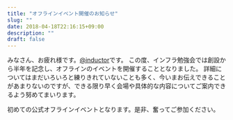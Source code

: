 ```yaml
---
title: "オフラインイベント開催のお知らせ"
slug: ""
date: 2018-04-18T22:16:15+09:00
description: ""
draft: false
---
```


みなさん、お疲れ様です。[@inductor](https://wiki.infra-workshop.tech/user/inductor)です。
この度、インフラ勉強会では創設から半年を記念し、オフラインのイベントを開催することとなりました。
詳細についてはまだいろいろと練りきれていないことも多く、今いまお伝えできることがあまりないのですが、できる限り早く会場や具体的な内容についてご案内できるよう努めてまいります。

初めての公式オフラインイベントとなります。是非、奮ってご参加ください。
